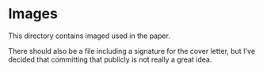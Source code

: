 Images
=======

This directory contains imaged used in the paper.

There should also be a file including a signature for the cover letter, but
I've decided that committing that publicly is not really a great idea.

